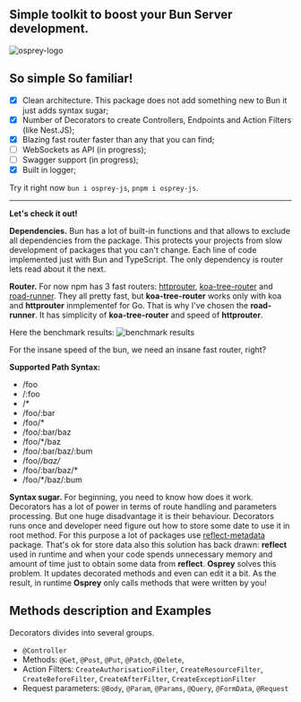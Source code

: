 
## Simple toolkit to boost your Bun Server development.

![osprey-logo](https://user-images.githubusercontent.com/40692433/225003754-c7f980ab-6e5f-489d-986f-476fd3225a68.png)

## So simple So familiar!

 - [x] Clean architecture. This package does not add something new to Bun it just adds syntax sugar;
 - [x] Number of Decorators to create Controllers, Endpoints and Action Filters (like Nest.JS);
 - [x] Blazing fast router faster than any that you can find;
 - [ ] WebSockets as API (in progress);
 - [ ] Swagger support (in progress);
 - [x] Built in logger;

Try it right now `bun i osprey-js`, `pnpm i osprey-js`.

---

**Let's check it out!**

**Dependencies.** Bun has a lot of built-in functions and that allows to exclude all dependencies from the package. This protects your projects from slow development of packages that you can't change. Each line of code implemented just with Bun and TypeScript. The only dependency is router lets read about it the next.

**Router.** For now npm has 3 fast routers: [httprouter](https://github.com/julienschmidt/httprouter), [koa-tree-router](https://github.com/steambap/koa-tree-router) and [road-runner](https://github.com/parisholley/road-runner). They all pretty fast, but **koa-tree-router** works only with koa and **httprouter** inmplementef for Go. That is why I've chosen the **road-runner**. It has simplicity of **koa-tree-router** and speed of **httprouter**.

Here the benchmark results:
![benchmark results](https://raw.githubusercontent.com/parisholley/router-benchmark/master/results.png)

For the insane speed of the bun, we need an insane fast router, right?

**Supported Path Syntax:**
-   /foo
-   /:foo
-   /*
-   /foo/:bar
-   /foo/*
-   /foo/:bar/baz
-   /foo/*/baz
-   /foo/:bar/baz/:bum
-   /foo/*/baz/*
-   /foo/:bar/baz/*
-   /foo/*/baz/:bum

**Syntax sugar.** 
For beginning, you need to know how does it work. Decorators has a lot of power in terms of route handling and parameters processing. But one huge disadvantage it is their behaviour. Decorators runs once and developer need figure out how to store some date to use it in root method. For this purpose a lot of packages use [reflect-metadata](https://github.com/rbuckton/reflect-metadata) package. That's ok for store data also this solution has back drawn: **reflect** used in runtime and when your code spends unnecessary memory and amount of time just to obtain some data from **reflect**. **Osprey** solves this problem. It updates decorated methods and even can edit it a bit. As the result, in runtime **Osprey** only calls methods that were written by you!

## Methods description and Examples

Decorators divides into several groups.

 -  `@Controller`
 -  Methods: `@Get`, `@Post`, `@Put`, `@Patch`, `@Delete`, 
 - Action Filters: `CreateAuthorisationFilter`, `CreateResourceFilter`, `CreateBeforeFilter`, `CreateAfterFilter`, `CreateExceptionFilter`
 - Request parameters: `@Body`, `@Param`, `@Params`, `@Query`, `@FormData`, `@Request`
